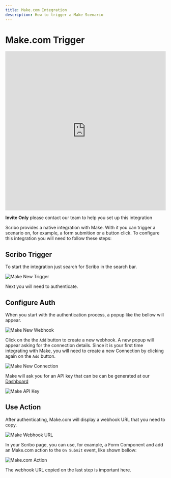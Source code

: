 ```yaml
---
title: Make.com Integration
description: How to trigger a Make Scenario
---
```

# Make.com Trigger

<iframe width="100%" height="500" src="https://www.youtube.com/embed/Cojv6ndGMzk" title="YouTube video player" frameborder="0" allow="accelerometer; autoplay; clipboard-write; encrypted-media; gyroscope; picture-in-picture" allowfullscreen></iframe>

**Invite Only** please contact our team to help you set up this integration

Scribo provides a native integration with Make. With it you can trigger a scenario on, for example, a form submition or a button click.
To configure this integration you will need to follow these steps:

## Scribo Trigger

To start the integration just search for Scribo in the search bar.

![Make New Trigger](assets/make-new.png)


Next you will need to authenticate.

## Configure Auth

When you start with the authentication process, a popup like the bellow will appear.

![Make New Webhook](assets/make-webhook-add.png)

Click on the the `Add` button to create a new webhook. A new popup will appear asking for the connection details. Since it is your first time integrating with Make, you will need to create a new Connection by clicking again on the `Add` button.

![Make New Connection](assets/make-webhook.png)

Make will ask you for an API key that can be can be generated at our [Dashboard](http://app.scribo.dev/api-keys)

![Make API Key](assets/make-api-key.png)

## Use Action

After authenticating, Make.com will display a webhook URL that you need to copy.

![Make Webhook URL](assets/make-webhook-url.png)

In your Scribo page, you can use, for example, a Form Component and add an Make.com action to the `On Submit` event, like shown bellow:

![Make.com Action](assets/make-scribo.png)

The webhook URL copied on the last step is important here.